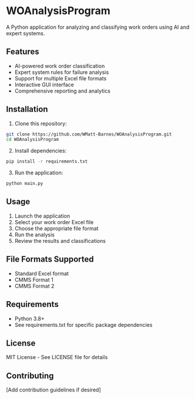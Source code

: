 # WOAnalysisProgram

A Python application for analyzing and classifying work orders using AI and expert systems.

## Features

- AI-powered work order classification
- Expert system rules for failure analysis
- Support for multiple Excel file formats
- Interactive GUI interface
- Comprehensive reporting and analytics

## Installation

1. Clone this repository:
```bash
git clone https://github.com/WMatt-Barnes/WOAnalysisProgram.git
cd WOAnalysisProgram
```

2. Install dependencies:
```bash
pip install -r requirements.txt
```

3. Run the application:
```bash
python main.py
```

## Usage

1. Launch the application
2. Select your work order Excel file
3. Choose the appropriate file format
4. Run the analysis
5. Review the results and classifications

## File Formats Supported

- Standard Excel format
- CMMS Format 1
- CMMS Format 2

## Requirements

- Python 3.8+
- See requirements.txt for specific package dependencies

## License

MIT License - See LICENSE file for details

## Contributing

[Add contribution guidelines if desired] 